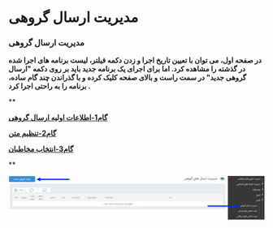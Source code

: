 # مدیریت ارسال گروهی    

### مدیریت ارسال گروهی

**در صفحه اول، می توان با تعیین تاریخ اجرا و زدن دکمه فیلتر، لیست برنامه های اجرا شده در گذشته را مشاهده کرد. اما برای اجرای یک برنامه جدید باید بر روی دکمه "ارسال گروهی جدید" در سمت راست و بالای صفحه کلیک کرده و با گذراندن چند گام ساده، برنامه را به راحتی اجرا کرد .**

**

**[گام1-اطلاعات اولیه ارسال گروهی](GroupSendingList/Step1.md)**

**[گام2-تنظیم متن](GroupSendingList/Step2.md)**

**[گام3-انتخاب مخاطبان](GroupSendingList/Step3.md)**

**

![](advertising-sendinggroupfax-home.png)